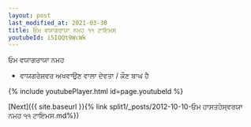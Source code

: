 ```yaml
---
layout: post
last_modified_at: 2021-03-30
title: ਓਮ ਵਯਾਗਰਾਯਾ ਨਮਹ ੧੧ ਟਾਇਮਸ
youtubeId: i5IOQt9WcWk
---
```

 
 
 ਓਮ ਵਯਾਗਰਾਯਾ ਨਮਹ  
 
 -  ਵਾਯਗਰੇਸ਼ਵਰ ਅਖਵਾਉਣ ਵਾਲਾ ਦੇਵਤਾ / ਕੌਣ ਬਾਘ ਹੈ 
 
  
 
  
 
 
 
 
 
 


{% include youtubePlayer.html id=page.youtubeId %}
 
[Next]({{ site.baseurl }}{% link  split1/_posts/2012-10-10-ਓਮ ਹਾਸਤਹੇਸ੍ਵਰਯਾ ਨਮਹ ੧੧ ਟਾਇਮਸ.md%})
 
